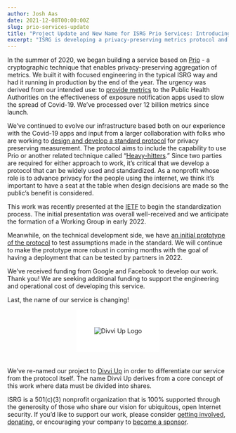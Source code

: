 ```yaml
---
author: Josh Aas
date: 2021-12-08T00:00:00Z
slug: prio-services-update
title: "Project Update and New Name for ISRG Prio Services: Introducing Divvi Up"
excerpt: "ISRG is developing a privacy-preserving metrics protocol and service based on Prio and Heavy-Hitters. The project is called Divvi Up."
---
```


In the summer of 2020, we began building a service based on [Prio](https://crypto.stanford.edu/prio/paper.pdf) - a cryptographic technique that enables privacy-preserving aggregation of metrics. We built it with focused engineering in the typical ISRG way and had it running in production by the end of the year. The urgency was derived from our intended use: to [provide metrics](/post/prio-services-for-covid-en/) to the Public Health Authorities on the effectiveness of exposure notification apps used to slow the spread of Covid-19. We’ve processed over 12 billion metrics since launch.

We’ve continued to evolve our infrastructure based both on our experience with the Covid-19 apps and input from a larger collaboration with folks who are working to [design and develop a standard protocol](https://github.com/abetterinternet/ppm-specification) for privacy preserving measurement. The protocol aims to include the capability to use Prio or another related technique called “[Heavy-hitters](https://eprint.iacr.org/2021/017.pdf).” Since two parties are required for either approach to work, it’s critical that we develop a protocol that can be widely used and standardized. As a nonprofit whose role is to advance privacy for the people using the internet, we think it’s important to have a seat at the table when design decisions are made so the public’s benefit is considered.

This work was recently presented at the [IETF](https://datatracker.ietf.org/group/priv/) to begin the standardization process. The initial presentation was overall well-received and we anticipate the formation of a Working Group in early 2022.

Meanwhile, on the technical development side, we have [an initial prototype of the protocol](https://github.com/divviup/ppm-prototype) to test assumptions made in the standard. We will continue to make the prototype more robust in coming months with the goal of having a deployment that can be tested by partners in 2022.

We’ve received funding from Google and Facebook to develop our work. Thank you! We are seeking additional funding to support the engineering and operational cost of developing this service.

Last, the name of our service is changing!

<div style="text-align: center">
    <img class="img-fluid" alt="Divvi Up Logo" style="background-color: #fff; max-height: 200px; padding: 40px; margin-bottom: 20px;" src="/images/Divvi-Up-Large-Full-Color-Logo.png" />
</div>

We’ve re-named our project to [Divvi Up](/about/) in order to differentiate our service from the protocol itself. The name Divvi Up derives from a core concept of this work where data must be divided into shares.

ISRG is a 501(c)(3) nonprofit organization that is 100% supported through the generosity of those who share our vision for ubiquitous, open Internet security. If you’d like to support our work, please consider [getting involved](/get-involved/), [donating](https://www.abetterinternet.org/donate/), or encouraging your company to [become a sponsor](https://www.abetterinternet.org/sponsor/).
